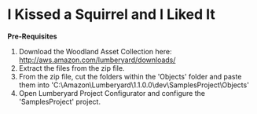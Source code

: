 ﻿# I Kissed a Squirrel and I Liked It

<b>Pre-Requisites</b><br>
1. Download the Woodland Asset Collection here: http://aws.amazon.com/lumberyard/downloads/<br>
2. Extract the files from the zip file.<br>
3. From the zip file, cut the folders within the 'Objects' folder and paste them into 'C:\Amazon\Lumberyard\1.1.0.0\dev\SamplesProject\Objects'<br>
4. Open Lumberyard Project Configurator and configure the 'SamplesProject' project.

